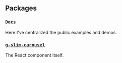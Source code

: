 ## Packages

### [`Docs`](./docs)

Here I've centralized the public examples and demos.


### [`g-slim-carousel`](./g-slim-carousel) 

The React component itself.
